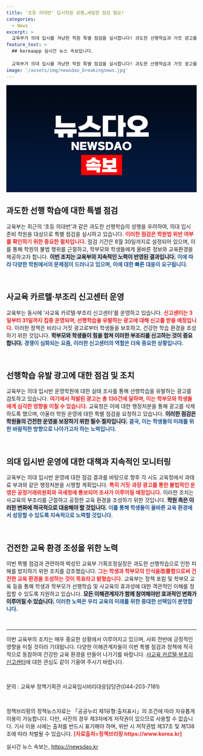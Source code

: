 ```yaml
---
title: ‘초등 의대반’ 입시학원 성행…세밀한 점검 필요!
categories:
  - News
excerpt: >
  교육부가 의대 입시를 겨냥한 학원 특별 점검을 실시합니다! 과도한 선행학습과 거짓 광고를 적발하고, 학부모와 학생의 인식 개선을 위한 조치를 예고했습니다. 당신의 자녀 교육에도 큰 변화가 찾아옵니다!
feature_text: >
  ## koreaapp 실시간 뉴스 속보입니다.

  교육부가 의대 입시를 겨냥한 학원 특별 점검을 실시합니다! 과도한 선행학습과 거짓 광고를 적발하고, 학부모와 학생의 인식 개선을 위한 조치를 예고했습니다. 당신의 자녀 교육에도 큰 변화가 찾아옵니다!
image: '/assets/img/newsdao_breakingnews.jpg'
---
```


<p><img src="/assets/img/newsdao_breakingnews.jpg" alt="koreaapp 속보" /></p>

<h2 data-ke-size="size26">과도한 선행 학습에 대한 특별 점검</h2>

<p data-ke-size="size16">교육부는 최근의 ‘초등 의대반’과 같은 과도한 선행학습의 성행을 우려하여, 의대 입시 준비 학원을 대상으로 특별 점검을 실시하고 있습니다. <b><span style="color: #ee2323;">이러한 점검은 학원법 위반 여부를 확인하기 위한 중요한 절차입니다.</span></b> 점검 기간은 8월 30일까지로 설정되어 있으며, 이를 통해 학원의 불법 행위를 근절하고, 학부모와 학생들에게 올바른 정보와 교육환경을 제공하고자 합니다. <b><span style="background-color: #21538527;">이번 조치는 교육부의 지속적인 노력이 반영된 결과입니다.</span></b> <b><span style="color: #1a5490;">이에 따라 다양한 학원에서의 문제점이 드러나고 있으며, 이에 대한 빠른 대응이 요구됩니다.</span></b></p>

<p data-ke-size="size16">&nbsp;</p>

<h2 data-ke-size="size26">사교육 카르텔·부조리 신고센터 운영</h2>

<p data-ke-size="size16">교육부는 동시에 ‘사교육 카르텔·부조리 신고센터’를 운영하고 있습니다. <b><span style="color: #ee2323;">신고센터는 3일부터 31일까지 집중 운영되며, 선행학습을 유발하는 광고에 대해 신고를 받을 예정입니다.</span></b> 이러한 정책은 비리나 거짓 광고로부터 학생들을 보호하고, 건강한 학습 환경을 조성하기 위한 것입니다. <b><span style="background-color: #21538527;">학부모와 학생들이 힘을 합쳐 이러한 부조리를 신고하는 것이 중요합니다.</span></b> <b><span style="color: #1a5490;">경쟁이 심화되는 요즘, 이러한 신고센터의 역할은 더욱 중요한 상황입니다.</span></b></p>

<p data-ke-size="size16">&nbsp;</p>

<h2 data-ke-size="size26">선행학습 유발 광고에 대한 점검 및 조치</h2>

<p data-ke-size="size16">교육부는 의대 입시반 운영학원에 대한 실태 조사를 통해 선행학습을 유발하는 광고를 검토하고 있습니다. <b><span style="color: #ee2323;">여기에서 적발된 광고는 총 130건에 달하며, 이는 학부모와 학생들에게 심각한 영향을 미칠 수 있습니다.</span></b> 교육청은 이에 대한 행정처분을 통해 광고를 삭제하도록 했으며, 아울러 학원 운영에 대한 특별 점검을 요청하고 있습니다. <b><span style="background-color: #21538527;">이러한 점검은 학원들의 건전한 운영을 보장하기 위한 필수 절차입니다.</span></b> <b><span style="color: #1a5490;">결국, 이는 학생들의 미래를 위한 바람직한 방향으로 나아가고자 하는 노력입니다.</span></b></p>

<p data-ke-size="size16">&nbsp;</p>

<h2 data-ke-size="size26">의대 입시반 운영에 대한 대책과 지속적인 모니터링</h2>

<p data-ke-size="size16">교육부는 의대 입시반 운영에 대한 점검 결과를 바탕으로 향후 각 시도 교육청에서 과태료 부과와 같은 행정처분을 시행할 계획입니다. <b><span style="color: #ee2323;">특히 거짓·과장 광고를 통한 불법적인 운영은 공정거래위원회와 국세청에 통보되어 조사가 이루어질 예정입니다.</span></b> 이러한 조치는 사교육의 부조리를 근절하고 공정한 교육 환경을 조성하기 위한 것입니다. <b><span style="background-color: #21538527;">학원 측은 이러한 변화에 적극적으로 대응해야 할 것입니다.</span></b> <b><span style="color: #1a5490;">이를 통해 학생들이 올바른 교육 환경에서 성장할 수 있도록 지속적으로 노력할 것입니다.</span></b></p>

<p data-ke-size="size16">&nbsp;</p>

<h2 data-ke-size="size26">건전한 교육 환경 조성을 위한 노력</h2>

<p data-ke-size="size16">이번 특별 점검과 관련하여 박성민 교육부 기획조정실장은 과도한 선행학습으로 인한 피해를 방지하기 위한 조치를 강조했습니다. <b><span style="color: #ee2323;">그는 학생과 학부모의 인식을改善함으로써 건전한 교육 환경을 조성하는 것이 목표라고 밝혔습니다.</span></b> 교육부는 정책 포럼 및 학부모 교육 등을 통해 학생과 학부모가 선행학습 및 사교육의 효과성에 대한 객관적인 이해를 정립할 수 있도록 지원하고 있습니다. <b><span style="background-color: #21538527;">모든 이해관계자가 함께 참여해야만 효과적인 변화가 이루어질 수 있습니다.</span></b> <b><span style="color: #1a5490;">이러한 노력은 우리 교육의 미래를 위한 중대한 선택임이 분명합니다.</span></b></p>

<p data-ke-size="size16">&nbsp;</p>

<hr/>

<p data-ke-size="size16">이번 교육부의 조치는 매우 중요한 상황에서 이루어지고 있으며, 사회 전반에 긍정적인 영향을 미칠 것이라 기대됩니다. 다양한 이해관계자들이 이번 특별 점검과 정책에 적극적으로 동참하여 건강한 교육 환경을 만들어 나가기를 바랍니다. <a href="https://fair-edu.moe.go.kr">사교육 카르텔·부조리 신고센터</a>에 대한 관심도 같이 기울여 주시기 바랍니다.</p>

<p data-ke-size="size16">&nbsp;</p>

<p data-ke-size="size16">문의 : 교육부 정책기획관 사교육입시비리대응담당관(044-203-7181)</p>

<p data-ke-size="size16">&nbsp;</p>

<p data-ke-size="size16">정책브리핑의 정책뉴스자료는 「공공누리 제1유형:출처표시」의 조건에 따라 자유롭게 이용이 가능합니다. 다만, 사진의 경우 제3자에게 저작권이 있으므로 사용할 수 없습니다. 기사 이용 시에는 출처를 반드시 표기해야 하며, 위반 시 저작권법 제37조 및 제138조에 따라 처벌될 수 있습니다. <b><span style="color: #ee2323;">[자료출처=정책브리핑 https://www.korea.kr]</span></b></p>
실시간 뉴스 속보는, <a href="https://newsdao.kr" rel="dofollow">https://newsdao.kr</a>


